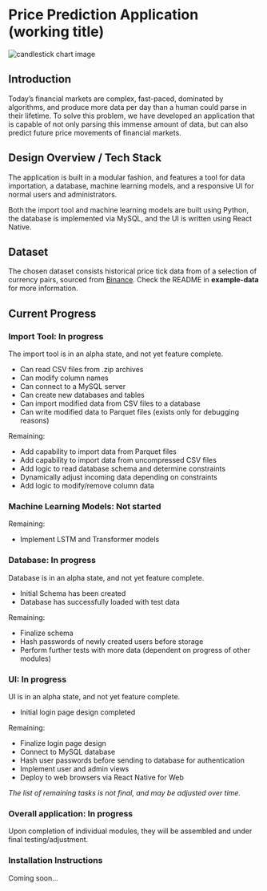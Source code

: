# Price Prediction Application (working title)

![candlestick chart image](https://wallpapercave.com/wp/wp8544224.jpg)

## Introduction

Today’s financial markets are complex, fast-paced, dominated by algorithms, and 
produce more data per day than a human could parse in their lifetime. To solve this 
problem, we have developed an application that is capable of not only parsing this immense 
amount of data, but can also predict future price movements of financial markets.

## Design Overview / Tech Stack

The application is built in a modular fashion, and features a tool for data importation, a database, 
machine learning models, and a responsive UI for normal users and administrators.

Both the import tool and machine learning models are built using Python, the database is implemented 
via MySQL, and the UI is written using React Native.

## Dataset

The chosen dataset consists historical price tick data from of a selection of currency pairs, sourced 
from [Binance](https://data.binance.vision). Check the README in **example-data** for more information.

## Current Progress

### Import Tool: In progress

The import tool is in an alpha state, and not yet feature complete. 
- Can read CSV files from .zip archives
- Can modify column names
- Can connect to a MySQL server
- Can create new databases and tables
- Can import modified data from CSV files to a database
- Can write modified data to Parquet files (exists only for debugging reasons)

Remaining:
- Add capability to import data from Parquet files
- Add capability to import data from uncompressed CSV files
- Add logic to read database schema and determine constraints
- Dynamically adjust incoming data depending on constraints
- Add logic to modify/remove column data

### Machine Learning Models: Not started

Remaining:
- Implement LSTM and Transformer models

### Database: In progress

Database is in an alpha state, and not yet feature complete.
- Initial Schema has been created
- Database has successfully loaded with test data

Remaining:
- Finalize schema
- Hash passwords of newly created users before storage
- Perform further tests with more data (dependent on progress of other modules)

### UI: In progress

UI is in an alpha state, and not yet feature complete.
- Initial login page design completed

Remaining:
- Finalize login page design
- Connect to MySQL database
- Hash user passwords before sending to database for authentication
- Implement user and admin views
- Deploy to web browsers via React Native for Web

*The list of remaining tasks is not final, and may be adjusted over time.*

### Overall application: In progress

Upon completion of individual modules, they will be assembled and under final testing/adjustment.

### Installation Instructions

Coming soon...
